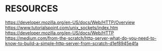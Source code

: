 # RESOURCES

https://developer.mozilla.org/en-US/docs/Web/HTTP/Overview
https://www.tutorialspoint.com/unix_sockets/index.htm
https://developer.mozilla.org/en-US/docs/Web/HTTP
https://medium.com/from-the-scratch/http-server-what-do-you-need-to-know-to-build-a-simple-http-server-from-scratch-d1ef8945e4fa